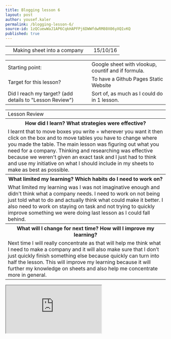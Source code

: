 ```yaml
---
title: Blogging lesson 6
layout: post
author: yousef.kaler
permalink: /blogging-lesson-6/
source-id: 1zQCuewWaJ1AP6CqkHAPFPj6DWWfdwRM80X06yXQ1vKQ
published: true
---
```

<table>
  <tr>
    <td></td>
    <td>Making sheet into a company</td>
    <td></td>
    <td>15/10/16</td>
  </tr>
</table>


<table>
  <tr>
    <td>Starting point:</td>
    <td>Google sheet with vlookup, countif and if formula.</td>
  </tr>
  <tr>
    <td>Target for this lesson?</td>
    <td>To have a Github Pages Static Website</td>
  </tr>
  <tr>
    <td>Did I reach my target? 
(add details to "Lesson Review")</td>
    <td> Sort of, as much as I could do in 1 lesson.</td>
  </tr>
</table>


<table>
  <tr>
    <td>Lesson Review</td>
  </tr>
  <tr>
    <th>How did I learn? What strategies were effective? </th>
  </tr>
  <tr>
    <td>I learnt that to move boxes you write = wherever you want it then click on the box and to move tables you have to change where you made the table. The main lesson was figuring out what you need for a company. Thinking and researching was effective because we weren't given an exact task and I just had to think and use my initiative on what I should include in my sheets to make as best as possible.</td>
  </tr>
  <tr>
    <th>What limited my learning? Which habits do I need to work on? </th>
  </tr>
  <tr>
    <td>What limited my learning was I was not imaginative enough and didn't think what a company needs. I need to work on not being just told what to do and actually think what could make it better. I also need to work on staying on task and not trying to quickly improve something we  were doing last lesson as I could fall behind.</td>
  </tr>
  <tr>
    <th>What will I change for next time? How will I improve my learning?</th>
  </tr>
  <tr>
    <td>Next time I will really concentrate as that will help me think what I need to make a company and it will also make sure that I don’t just quickly finish something else because quickly can turn into half the lesson. This will improve my learning because it will further my knowledge on sheets and also help me concentrate more in general.</td>
  </tr>
</table>
<iframe src="https://docs.google.com/spreadsheets/d/1qfECGgBQP3IEpx0JjuMM4wYXqJg1G4DFdCj18AtK5TQ/pubhtml?widget=true&amp;headers=false"></iframe>

